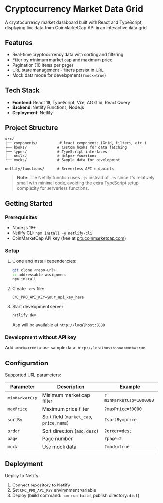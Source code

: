 # Cryptocurrency Market Data Grid

A cryptocurrency market dashboard built with React and TypeScript, displaying live data from CoinMarketCap API in an interactive data grid.

## Features

- Real-time cryptocurrency data with sorting and filtering
- Filter by minimum market cap and maximum price
- Pagination (10 items per page)
- URL state management - filters persist in URL
- Mock data mode for development (`?mock=true`)

## Tech Stack

- **Frontend**: React 19, TypeScript, Vite, AG Grid, React Query
- **Backend**: Netlify Functions, Node.js
- **Deployment**: Netlify

## Project Structure

```
src/
├── components/          # React components (Grid, filters, etc.)
├── hooks/              # Custom hooks for data fetching
├── types/              # TypeScript interfaces
├── utils/              # Helper functions
└── mocks/              # Sample data for development

netlify/functions/      # Serverless API endpoints
```

> **Note**: The Netlify function uses `.js` instead of `.ts` since it's relatively small with minimal code, avoiding the extra TypeScript setup complexity for serverless functions.

## Getting Started

### Prerequisites

- Node.js 18+
- Netlify CLI: `npm install -g netlify-cli`
- CoinMarketCap API key (free at [pro.coinmarketcap.com](https://pro.coinmarketcap.com/api/))

### Setup

1. Clone and install dependencies:

   ```bash
   git clone <repo-url>
   cd addressable-assignment
   npm install
   ```

2. Create `.env` file:

   ```env
   CMC_PRO_API_KEY=your_api_key_here
   ```

3. Start development server:

   ```bash
   netlify dev
   ```

   App will be available at `http://localhost:8888`

### Development without API key

Add `?mock=true` to use sample data: `http://localhost:8888?mock=true`

## Configuration

Supported URL parameters:

| Parameter      | Description                                | Example                 |
| -------------- | ------------------------------------------ | ----------------------- |
| `minMarketCap` | Minimum market cap filter                  | `?minMarketCap=1000000` |
| `maxPrice`     | Maximum price filter                       | `?maxPrice=50000`       |
| `sortBy`       | Sort field (`market_cap`, `price`, `name`) | `?sortBy=price`         |
| `order`        | Sort direction (`asc`, `desc`)             | `?order=desc`           |
| `page`         | Page number                                | `?page=2`               |
| `mock`         | Use mock data                              | `?mock=true`            |

## Deployment

Deploy to Netlify:

1. Connect repository to Netlify
2. Set `CMC_PRO_API_KEY` environment variable
3. Deploy (build command: `npm run build`, publish directory: `dist`)

